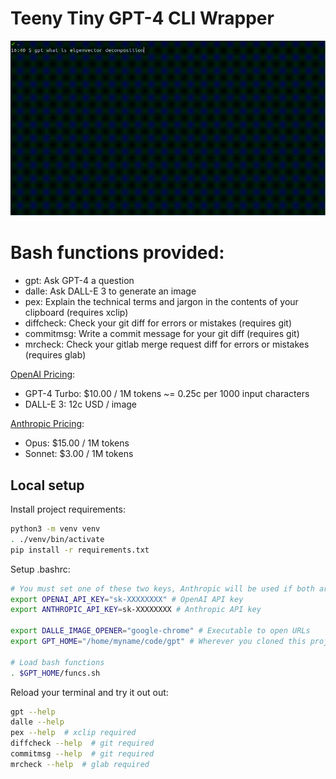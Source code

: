 # Teeny Tiny GPT-4 CLI Wrapper

![](./gpt.gif)

# Bash functions provided:

- gpt: Ask GPT-4 a question
- dalle: Ask DALL-E 3 to generate an image
- pex: Explain the technical terms and jargon in the contents of your clipboard (requires xclip)
- diffcheck: Check your git diff for errors or mistakes (requires git)
- commitmsg: Write a commit message for your git diff (requires git)
- mrcheck: Check your gitlab merge request diff for errors or mistakes (requires glab)

[OpenAI Pricing](https://openai.com/pricing):

- GPT-4 Turbo: $10.00 / 1M tokens ~= 0.25c per 1000 input characters
- DALL-E 3: 12c USD / image

[Anthropic Pricing](https://www.anthropic.com/api):

- Opus: $15.00 / 1M tokens
- Sonnet: $3.00 / 1M tokens

## Local setup

Install project requirements:

```bash
python3 -m venv venv
. ./venv/bin/activate
pip install -r requirements.txt
```

Setup .bashrc:

```bash
# You must set one of these two keys, Anthropic will be used if both are set
export OPENAI_API_KEY="sk-XXXXXXXX" # OpenAI API key
export ANTHROPIC_API_KEY=sk-XXXXXXXX # Anthropic API key

export DALLE_IMAGE_OPENER="google-chrome" # Executable to open URLs
export GPT_HOME="/home/myname/code/gpt" # Wherever you cloned this project

# Load bash functions
. $GPT_HOME/funcs.sh
```

Reload your terminal and try it out out:

```bash
gpt --help
dalle --help
pex --help  # xclip required
diffcheck --help  # git required
commitmsg --help  # git required
mrcheck --help  # glab required
```
